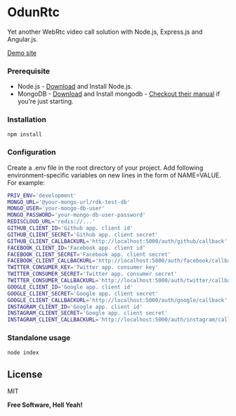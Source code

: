 # OdunRtc

Yet another WebRtc video call solution with Node.js, Express.js and Angular.js.

[Demo site](https://young-tundra-62254.herokuapp.com/)

### Prerequisite

* Node.js - [Download](https://nodejs.org/en/download/) and Install Node.js.
* MongoDB - [Download](https://www.mongodb.org/downloads#production) and Install mongodb - [Checkout their manual](https://docs.mongodb.org/manual/) if you’re just starting.

### Installation

```sh
npm install
```

### Configuration

Create a .env file in the root directory of your project. Add following environment-specific variables on new lines in the form of NAME=VALUE. For example:

```sh
PRIV_ENV='development'
MONGO_URL='@your-mongo-url/rdk-test-db'
MONGO_USER='your-mongo-db-user'
MONGO_PASSWORD='your-mongo-db-user-password'
REDISCLOUD_URL='redis://...'
GITHUB_CLIENT_ID='Github app. client id'
GITHUB_CLIENT_SECRET='Github app. client secret'
GITHUB_CLIENT_CALLBACKURL='http://localhost:5000/auth/github/callback'
FACEBOOK_CLIENT_ID='Facebook app. client id'
FACEBOOK_CLIENT_SECRET='Facebook app. client secret'
FACEBOOK_CLIENT_CALLBACKURL='http://localhost:5000/auth/facebook/callback'
TWITTER_CONSUMER_KEY='Twitter app. consumer key'
TWITTER_CONSUMER_SECRET='Twitter app. consumer secret'
TWITTER_CONSUMER_CALLBACKURL='http://localhost:5000/auth/twitter/callback'
GOOGLE_CLIENT_ID='Google app. client id'
GOOGLE_CLIENT_SECRET='Google app. client secret'
GOOGLE_CLIENT_CALLBACKURL='http://localhost:5000/auth/google/callback'
INSTAGRAM_CLIENT_ID='Google app. client id'
INSTAGRAM_CLIENT_SECRET='Google app. client secret'
INSTAGRAM_CLIENT_CALLBACKURL='http://localhost:5000/auth/instagram/callback'
```

### Standalone usage
```sh
node index
```

License
----
MIT

**Free Software, Hell Yeah!**
